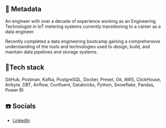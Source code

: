 ## :memo: Metadata 


An engineer with over a decade of experience working as an Engineering Technologist in IoT metering systems currently transitioning to a career as a data engineer.

Recently completed a data engineering bootcamp gaining a comprehensive understanding of the tools and technologies used to design, build, and maintain data pipelines and storage systems. 

## :wrench:Tech stack 

GitHub, Postman, Kafka, PostgreSQL, Docker, Preset, Git, AWS, ClickHouse, Airbyte, DBT, Airflow, Confluent, Databricks, Python, Snowflake, Pandas, Power BI 

## :phone: Socials 
- [LinkedIn](https://www.linkedin.com/in/lukeahuntley/)

<!--
**lukehuntley/lukehuntley** is a ✨ _special_ ✨ repository because its `README.md` (this file) appears on your GitHub profile.

Here are some ideas to get you started:

- 🔭 I’m currently working on ...
- 🌱 I’m currently learning ...
- 👯 I’m looking to collaborate on ...
- 🤔 I’m looking for help with ...
- 💬 Ask me about ...
- 📫 How to reach me: ...
- 😄 Pronouns: ...
- ⚡ Fun fact: ...
-->



